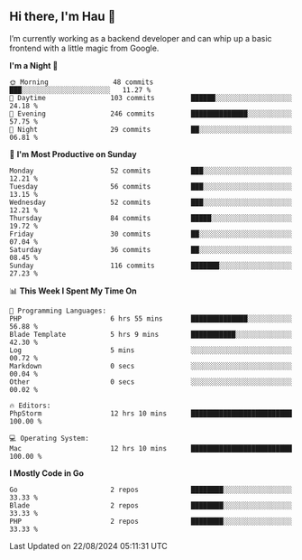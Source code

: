 ## Hi there, I'm Hau 👋
I’m currently working as a backend developer and can whip up a basic frontend with a little magic from Google. 

<!--START_SECTION:waka-->
**I'm a Night 🦉** 

```text
🌞 Morning                48 commits          ███░░░░░░░░░░░░░░░░░░░░░░   11.27 % 
🌆 Daytime                103 commits         ██████░░░░░░░░░░░░░░░░░░░   24.18 % 
🌃 Evening                246 commits         ██████████████░░░░░░░░░░░   57.75 % 
🌙 Night                  29 commits          ██░░░░░░░░░░░░░░░░░░░░░░░   06.81 % 
```
📅 **I'm Most Productive on Sunday** 

```text
Monday                   52 commits          ███░░░░░░░░░░░░░░░░░░░░░░   12.21 % 
Tuesday                  56 commits          ███░░░░░░░░░░░░░░░░░░░░░░   13.15 % 
Wednesday                52 commits          ███░░░░░░░░░░░░░░░░░░░░░░   12.21 % 
Thursday                 84 commits          █████░░░░░░░░░░░░░░░░░░░░   19.72 % 
Friday                   30 commits          ██░░░░░░░░░░░░░░░░░░░░░░░   07.04 % 
Saturday                 36 commits          ██░░░░░░░░░░░░░░░░░░░░░░░   08.45 % 
Sunday                   116 commits         ███████░░░░░░░░░░░░░░░░░░   27.23 % 
```


📊 **This Week I Spent My Time On** 

```text
💬 Programming Languages: 
PHP                      6 hrs 55 mins       ██████████████░░░░░░░░░░░   56.88 % 
Blade Template           5 hrs 9 mins        ███████████░░░░░░░░░░░░░░   42.30 % 
Log                      5 mins              ░░░░░░░░░░░░░░░░░░░░░░░░░   00.72 % 
Markdown                 0 secs              ░░░░░░░░░░░░░░░░░░░░░░░░░   00.04 % 
Other                    0 secs              ░░░░░░░░░░░░░░░░░░░░░░░░░   00.02 % 

🔥 Editors: 
PhpStorm                 12 hrs 10 mins      █████████████████████████   100.00 % 

💻 Operating System: 
Mac                      12 hrs 10 mins      █████████████████████████   100.00 % 
```

**I Mostly Code in Go** 

```text
Go                       2 repos             ████████░░░░░░░░░░░░░░░░░   33.33 % 
Blade                    2 repos             ████████░░░░░░░░░░░░░░░░░   33.33 % 
PHP                      2 repos             ████████░░░░░░░░░░░░░░░░░   33.33 % 
```




 Last Updated on 22/08/2024 05:11:31 UTC
<!--END_SECTION:waka-->
